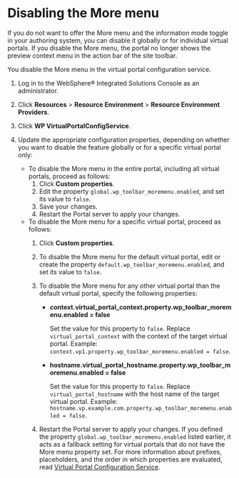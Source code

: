 # Disabling the More menu

If you do not want to offer the More menu and the information mode toggle in your authoring system, you can disable it globally or for individual virtual portals. If you disable the More menu, the portal no longer shows the preview context menu in the action bar of the site toolbar.

You disable the More menu in the virtual portal configuration service.

1.  Log in to the WebSphere® Integrated Solutions Console as an administrator.

2.  Click **Resources** \> **Resource Environment** \> **Resource Environment Providers**.

3.  Click **WP VirtualPortalConfigService**.

4.  Update the appropriate configuration properties, depending on whether you want to disable the feature globally or for a specific virtual portal only:

    -   To disable the More menu in the entire portal, including all virtual portals, proceed as follows:
        1.  Click **Custom properties**.
        2.  Edit the property `global.wp_toolbar_moremenu.enabled`, and set its value to `false`.
        3.  Save your changes.
        4.  Restart the Portal server to apply your changes.
    -   To disable the More menu for a specific virtual portal, proceed as follows:
        1.  Click **Custom properties**.
        2.  To disable the More menu for the default virtual portal, edit or create the property `default.wp_toolbar_moremenu.enabled`, and set its value to `false`.
        3.  To disable the More menu for any other virtual portal than the default virtual portal, specify the following properties:
            -   **context.virtual\_portal\_context.property.wp\_toolbar\_moremenu.enabled = false**

                Set the value for this property to `false`. Replace `virtual_portal_context` with the context of the target virtual portal. Example: `context.vp1.property.wp_toolbar_moremenu.enabled = false`.

            -   **hostname.virtual\_portal\_hostname.property.wp\_toolbar\_moremenu.enabled = false**

                Set the value for this property to `false`. Replace `virtual_portal_hostname` with the host name of the target virtual portal. Example: `hostname.vp.example.com.property.wp_toolbar_moremenu.enabled = false`.

        4.  Restart the Portal server to apply your changes. If you defined the property `global.wp_toolbar_moremenu.enabled` listed earlier, it acts as a fallback setting for virtual portals that do not have the More menu property set. For more information about prefixes, placeholders, and the order in which properties are evaluated, read [Virtual Portal Configuration Service](../../../deploy_dx/manage/config_portal_behavior/service_config_properties/portal_svc_cfg/srvcfg_virtual_portal.md).


